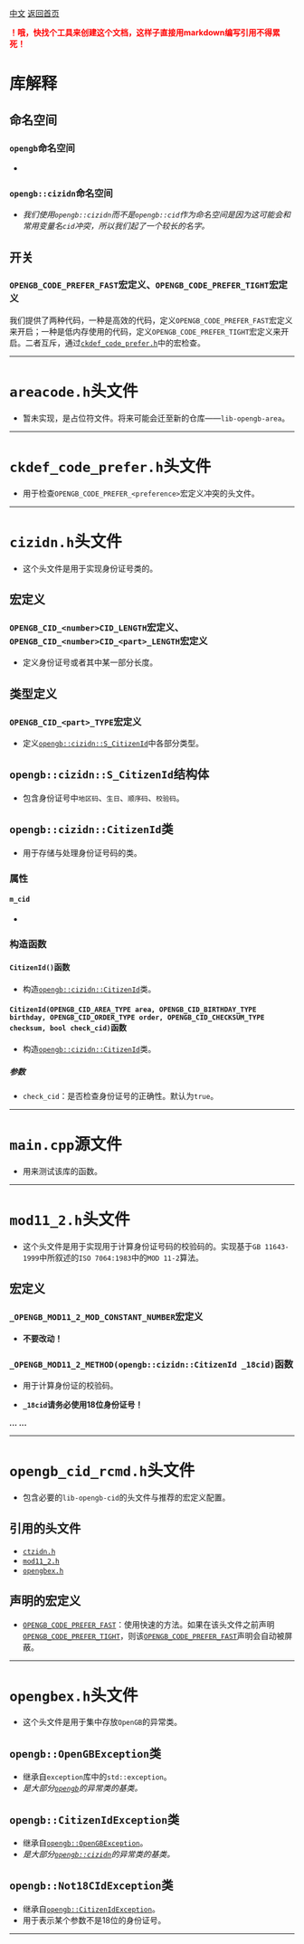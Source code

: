 [中文](./lib-explain.md)
[返回首页](../../README.md)

**<font color="red">！哦，快找个工具来创建这个文档，这样子直接用markdown编写引用不得累死！</font>**

# 库解释



## 命名空间

### `opengb`命名空间

*

### `opengb::cizidn`命名空间

* *我们使用`opengb::cizidn`而不是`opengb::cid`作为命名空间是因为这可能会和常用变量名`cid`冲突，所以我们起了一个较长的名字。*

## 开关

### `OPENGB_CODE_PREFER_FAST`宏定义、`OPENGB_CODE_PREFER_TIGHT`宏定义

我们提供了两种代码，一种是高效的代码，定义`OPENGB_CODE_PREFER_FAST`宏定义来开启；一种是低内存使用的代码，定义`OPENGB_CODE_PREFER_TIGHT`宏定义来开启。二者互斥，通过[`ckdef_code_prefer.h`](#ckdefcodepreferh头文件)中的宏检查。

---

# `areacode.h`头文件

* 暂未实现，是占位符文件。将来可能会迁至新的仓库——`lib-opengb-area`。

---

# `ckdef_code_prefer.h`头文件

* 用于检查`OPENGB_CODE_PREFER_<preference>`宏定义冲突的头文件。

---

# `cizidn.h`头文件

* 这个头文件是用于实现身份证号类的。

## 宏定义

### `OPENGB_CID_<number>CID_LENGTH`宏定义、`OPENGB_CID_<number>CID_<part>_LENGTH`宏定义

* 定义身份证号或者其中某一部分长度。

## 类型定义

### `OPENGB_CID_<part>_TYPE`宏定义

* 定义[`opengb::cizidn::S_CitizenId`](#opengbcizidnscitizenid类)中各部分类型。

## `opengb::cizidn::S_CitizenId`结构体

* 包含身份证号中`地区码`、`生日`、`顺序码`、`校验码`。

## `opengb::cizidn::CitizenId`类

* 用于存储与处理身份证号码的类。

### 属性

#### `m_cid`

*

### 构造函数

#### `CitizenId()`函数

* 构造[`opengb::cizidn::CitizenId`](#opengbcizidncitizenid类)类。

#### `CitizenId(OPENGB_CID_AREA_TYPE area, OPENGB_CID_BIRTHDAY_TYPE birthday, OPENGB_CID_ORDER_TYPE order, OPENGB_CID_CHECKSUM_TYPE checksum, bool check_cid)`函数

* 构造[`opengb::cizidn::CitizenId`](#opengbcizidncitizenid类)类。

##### 参数

* `check_cid`：是否检查身份证号的正确性。默认为`true`。

---

# `main.cpp`源文件

* 用来测试该库的函数。

---

# `mod11_2.h`头文件

* 这个头文件是用于实现用于计算身份证号码的校验码的。实现基于`GB 11643-1999`中所叙述的`ISO 7064:1983`中的`MOD 11-2`算法。

## 宏定义

### `_OPENGB_MOD11_2_MOD_CONSTANT_NUMBER`宏定义

* **不要改动！**

### `_OPENGB_MOD11_2_METHOD(opengb::cizidn::CitizenId _18cid)`函数

* 用于计算身份证的校验码。

* **`_18cid`请务必使用18位身份证号！**

***... ...***

---

# `opengb_cid_rcmd.h`头文件

* 包含必要的`lib-opengb-cid`的头文件与推荐的宏定义配置。

## 引用的头文件

* [`ctzidn.h`](#cizidnh)
* [`mod11_2.h`](#mod112h)
* [`opengbex.h`](#opengbexh)

## 声明的宏定义

* [`OPENGB_CODE_PREFER_FAST`](#opengbcodepreferfast宏定义opengbcodeprefertight宏定义)：使用快速的方法。如果在该头文件之前声明[`OPENGB_CODE_PREFER_TIGHT`](#opengbcodepreferfast宏定义opengbcodeprefertight宏定义)，则该[`OPENGB_CODE_PREFER_FAST`](#opengbcodepreferfast宏定义opengbcodeprefertight宏定义)声明会自动被屏蔽。

---

# `opengbex.h`头文件

* 这个头文件是用于集中存放`OpenGB`的异常类。

## `opengb::OpenGBException`类

* 继承自`exception`库中的`std::exception`。
* *是大部分[`opengb`](#opengb命名空间)的异常类的基类。*

## `opengb::CitizenIdException`类

* 继承自[`opengb::OpenGBException`](#opengbopengbexception类)。
* *是大部分[`opengb::cizidn`](#opengbcizidn命名空间)的异常类的基类。*

## `opengb::Not18CIdException`类

* 继承自[`opengb::CitizenIdException`](#opengbnot18cidexception类)。
* 用于表示某个参数不是18位的身份证号。

---
